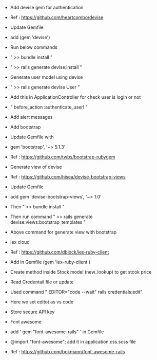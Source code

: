 * Add devise gem for authentication
* Ref : https://github.com/heartcombo/devise

* Update Gemfile
* add (gem 'devise')

* Run below commands
* " >> bundle install "
* " >> rails generate devise:install "

* Generate user model using devise
* " >> rails generate devise User "

* Add this in ApplicationController for check user is login or not
* " before_action :authenticate_user! "
 
* Add alert messages

* Add bootstrap
* Update Gemfile with 
* gem 'bootstrap', '~> 5.1.3'
* Ref : https://github.com/twbs/bootstrap-rubygem

* Generate view of devise
* Ref : https://github.com/hisea/devise-bootstrap-views
* Update Gemfile
* add gem 'devise-bootstrap-views', '~> 1.0'
* Then " >> bundle install "
* Then run command  " >> rails generate devise:views:bootstrap_templates " 
* Above command for generate view with bootstrap


* iex cloud
* Ref : https://github.com/dblock/iex-ruby-client
* Add in Gemfile (gem 'iex-ruby-client')
* Create method inside Stock model (new_lookup) to get stcok price

* Read Credentail file or update
* Used command " EDITOR="code --wait" rails credentials:edit" 
* Here we set editot as vs code

* Store secure API key

* Font awesome 
* add ' gem "font-awesome-rails" ' in Gemfile
* @import "font-awesome"; add it in application.css.scss file
* Ref : https://github.com/bokmann/font-awesome-rails
